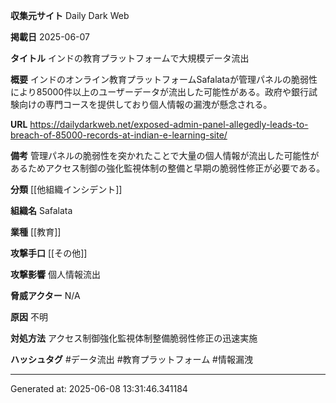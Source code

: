 **収集元サイト**
Daily Dark Web

**掲載日**
2025-06-07

**タイトル**
インドの教育プラットフォームで大規模データ流出

**概要**
インドのオンライン教育プラットフォームSafalataが管理パネルの脆弱性により85000件以上のユーザーデータが流出した可能性がある。政府や銀行試験向けの専門コースを提供しており個人情報の漏洩が懸念される。

**URL**
https://dailydarkweb.net/exposed-admin-panel-allegedly-leads-to-breach-of-85000-records-at-indian-e-learning-site/

**備考**
管理パネルの脆弱性を突かれたことで大量の個人情報が流出した可能性があるためアクセス制御の強化監視体制の整備と早期の脆弱性修正が必要である。

**分類**
[[他組織インシデント]]

**組織名**
Safalata

**業種**
[[教育]]

**攻撃手口**
[[その他]]

**攻撃影響**
個人情報流出

**脅威アクター**
N/A

**原因**
不明

**対処方法**
アクセス制御強化監視体制整備脆弱性修正の迅速実施

**ハッシュタグ**
#データ流出 #教育プラットフォーム #情報漏洩


---
Generated at: 2025-06-08 13:31:46.341184
